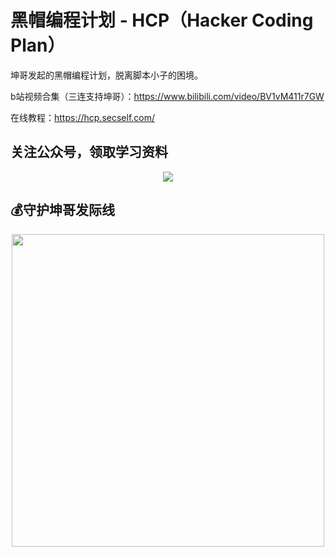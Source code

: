 # 黑帽编程计划 - HCP（Hacker Coding Plan）

坤哥发起的黑帽编程计划，脱离脚本小子的困境。  

b站视频合集（三连支持坤哥）：https://www.bilibili.com/video/BV1vM411r7GW

在线教程：https://hcp.secself.com/

## 关注公众号，领取学习资料

<center><img src="https://secself-paper.oss-cn-beijing.aliyuncs.com/img/qrcode/mp_qrcode2.png">
   </center>

## 💰守护坤哥发际线

<center> <img style="height 300px; width: 500px;"  src="https://paper.static.secself.com/img/qrcode/appreciatio-%20code2.jpg"></center>
